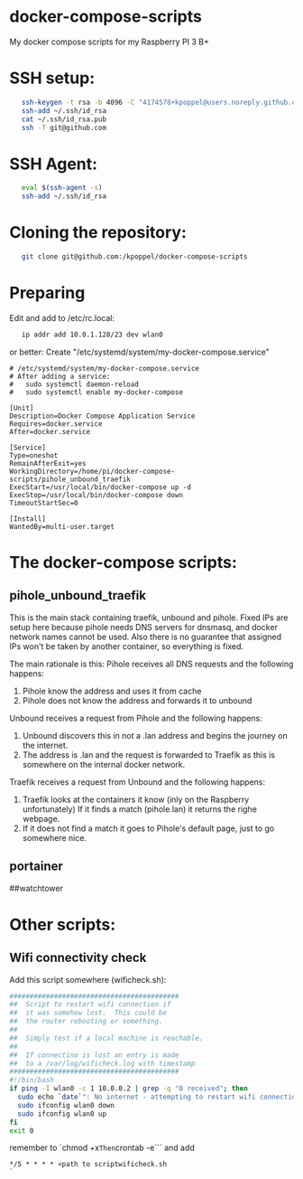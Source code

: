 # docker-compose-scripts
My docker compose scripts for my Raspberry PI 3 B+

# SSH setup:
```bash
   ssh-keygen -t rsa -b 4096 -C "4174578+kpoppel@users.noreply.github.com"
   ssh-add ~/.ssh/id_rsa
   cat ~/.ssh/id_rsa.pub
   ssh -T git@github.com
```

# SSH Agent:
```bash
   eval $(ssh-agent -s)
   ssh-add ~/.ssh/id_rsa
```
# Cloning the repository:
```bash
   git clone git@github.com:/kpoppel/docker-compose-scripts
```

# Preparing
 Edit and add to /etc/rc.local:
```bash
   ip addr add 10.0.1.128/23 dev wlan0
```
or better:
Create "/etc/systemd/system/my-docker-compose.service"
```
# /etc/systemd/system/my-docker-compose.service
# After adding a service:
#   sudo systemctl daemon-reload
#   sudo systemctl enable my-docker-compose

[Unit]
Description=Docker Compose Application Service
Requires=docker.service
After=docker.service

[Service]
Type=oneshot
RemainAfterExit=yes
WorkingDirectory=/home/pi/docker-compose-scripts/pihole_unbound_traefik
ExecStart=/usr/local/bin/docker-compose up -d
ExecStop=/usr/local/bin/docker-compose down
TimeoutStartSec=0

[Install]
WantedBy=multi-user.target
```

# The docker-compose scripts:
## pihole_unbound_traefik
This is the main stack containing traefik, unbound and pihole.
Fixed IPs are setup here because pihole needs DNS servers for dnsmasq, and
docker network names cannot be used.  Also there is no guarantee that assigned IPs
won't be taken by another container, so everything is fixed.

The main rationale is this:
Pihole receives all DNS requests and the following happens:
1. Pihole know the address and uses it from cache
2. Pihole does not know the address and forwards it to unbound

Unbound receives a request from Pihole and the following happens:
1. Unbound discovers this in not a .lan address and begins the journey on the internet.
2. The address is <something>.lan and the request is forwarded to Traefik as this is
   somewhere on the internal docker network.

Traefik receives a request from Unbound and the following happens:
1. Traefik looks at the containers it know (inly on the Raspberry unfortunately)
   If it finds a match (pihole.lan) it returns the righe webpage.
2. If it does not find a match it goes to Pihole's default page, just to go somewhere nice.

## portainer
##watchtower

# Other scripts:

## Wifi connectivity check

Add this script somewhere (wificheck.sh):
```bash
##########################################
##  Script to restart wifi connection if
##  it was somehow lost.  This could be
##  the router rebooting or something.
##
##  Simply test if a local machine is reachable.
##
##  If connectino is lost an entry is made
##  to a /var/log/wificheck.log with timestamp
##########################################
#!/bin/bash
if ping -I wlan0 -c 1 10.0.0.2 | grep -q "0 received"; then
  sudo echo `date`": No internet - attempting to restart wifi connection" >> /var/log/wificheck.log
  sudo ifconfig wlan0 down
  sudo ifconfig wlan0 up
fi
exit 0
```
remember to `chmod +x```
Then ```crontab -e``` and add
```crontab
*/5 * * * * <path to scriptwificheck.sh
`
